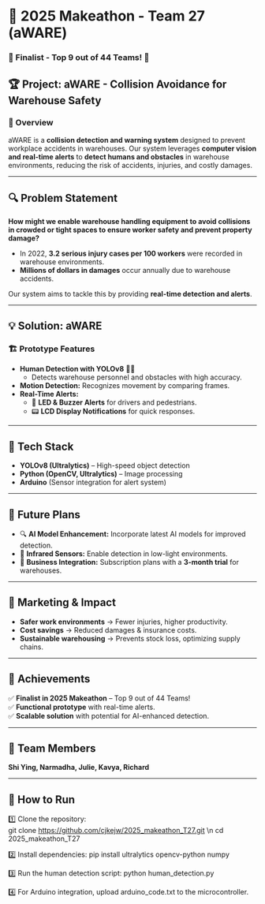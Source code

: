 # 🚀 2025 Makeathon - Team 27 (aWARE)

### 🎉 Finalist - Top 9 out of 44 Teams! 🎉  

## 🏆 Project: aWARE - Collision Avoidance for Warehouse Safety  

### 📌 Overview  
aWARE is a **collision detection and warning system** designed to prevent workplace accidents in warehouses. Our system leverages **computer vision and real-time alerts** to **detect humans and obstacles** in warehouse environments, reducing the risk of accidents, injuries, and costly damages.

---

## 🔍 Problem Statement  
**How might we enable warehouse handling equipment to avoid collisions in crowded or tight spaces to ensure worker safety and prevent property damage?**  

- In 2022, **3.2 serious injury cases per 100 workers** were recorded in warehouse environments.  
- **Millions of dollars in damages** occur annually due to warehouse accidents.  

Our system aims to tackle this by providing **real-time detection and alerts**.

---

## 💡 Solution: aWARE  
### 🏗️ Prototype Features  
- **Human Detection with YOLOv8** 🧍‍♂️  
  - Detects warehouse personnel and obstacles with high accuracy.  
- **Motion Detection:** Recognizes movement by comparing frames.  
- **Real-Time Alerts:**  
  - 🚨 **LED & Buzzer Alerts** for drivers and pedestrians.  
  - 📟 **LCD Display Notifications** for quick responses.  

---

## 🔬 Tech Stack  
- **YOLOv8 (Ultralytics)** – High-speed object detection  
- **Python (OpenCV, Ultralytics)** – Image processing
- **Arduino** (Sensor integration for alert system)  

---

## 🔮 Future Plans  
- 🔍 **AI Model Enhancement:** Incorporate latest AI models for improved detection.  
- 🌌 **Infrared Sensors:** Enable detection in low-light environments.  
- 💼 **Business Integration:** Subscription plans with a **3-month trial** for warehouses.  

---

## 📢 Marketing & Impact  
- **Safer work environments** → Fewer injuries, higher productivity.  
- **Cost savings** → Reduced damages & insurance costs.  
- **Sustainable warehousing** → Prevents stock loss, optimizing supply chains.  

---

## 🏅 Achievements  
✅ **Finalist in 2025 Makeathon** – Top 9 out of 44 Teams!  
✅ **Functional prototype** with real-time alerts.  
✅ **Scalable solution** with potential for AI-enhanced detection.  

---

## 👥 Team Members  
**Shi Ying, Narmadha, Julie, Kavya, Richard**  

---

## 📌 How to Run  
1️⃣ Clone the repository:  
   git clone https://github.com/cjkejw/2025_makeathon_T27.git \n
   cd 2025_makeathon_T27

2️⃣ Install dependencies:
  pip install ultralytics opencv-python numpy

3️⃣ Run the human detection script:
   python human_detection.py

4️⃣ For Arduino integration, upload arduino_code.txt to the microcontroller.


